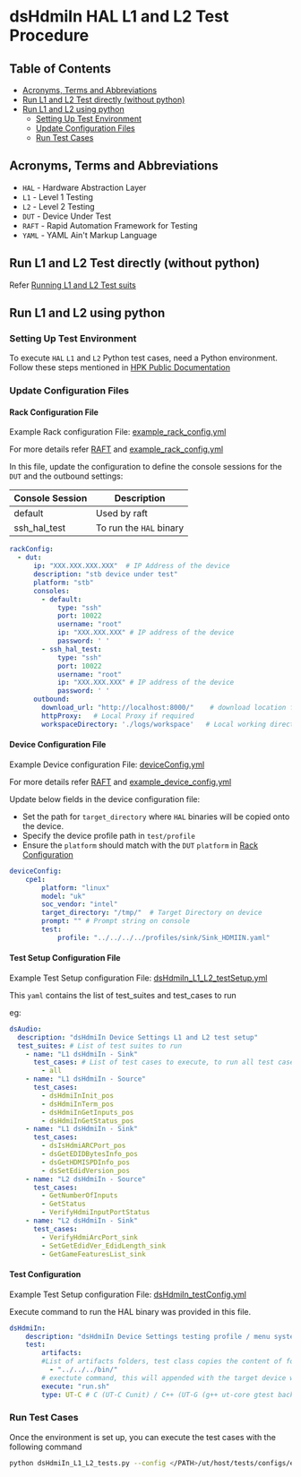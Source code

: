 # dsHdmiIn HAL L1 and L2 Test Procedure

## Table of Contents

- [Acronyms, Terms and Abbreviations](#acronyms-terms-and-abbreviations)
- [Run L1 and L2 Test directly (without python)](#run-l1-and-l2-test-directly-without-python)
- [Run L1 and L2 using python](#run-l1-and-l2-using-python)
  - [Setting Up Test Environment](#setting-up-test-environment)
  - [Update Configuration Files](#update-configuration-files)
  - [Run Test Cases](#run-test-cases)

## Acronyms, Terms and Abbreviations

- `HAL`    - Hardware Abstraction Layer
- `L1`     - Level 1 Testing
- `L2`     - Level 2 Testing
- `DUT`    - Device Under Test
- `RAFT`   - Rapid Automation Framework for Testing
- `YAML`   - YAML Ain't Markup Language

## Run L1 and L2 Test directly (without python)

Refer [Running L1 and L2 Test suits](https://github.com/rdkcentral/rdk-hpk-documentation/tree/1.4.5?tab=readme-ov-file#running-the-l1-l2-test-suite-on-the-target)

## Run L1 and L2 using python

### Setting Up Test Environment

To execute `HAL` `L1` and `L2` Python test cases, need a Python environment. Follow these steps mentioned in [HPK Public Documentation](https://github.com/rdkcentral/rdk-hpk-documentation/?tab=readme-ov-file#installing-the-python-environment-for-l3-testing-suite)

### Update Configuration Files

#### Rack Configuration File

Example Rack configuration File: [example_rack_config.yml](https://github.com/rdkcentral/rdk-halif-test-device_settings/blob/main/host/tests/configs/example_rack_config.yml)

For more details refer [RAFT](https://github.com/rdkcentral/python_raft/blob/1.0.0/README.md) and [example_rack_config.yml](https://github.com/rdkcentral/python_raft/blob/1.0.0/examples/configs/example_rack_config.yml)

In this file, update the configuration to define the console sessions for the `DUT` and the outbound settings:

|Console Session|Description|
|---------------|-----------|
|default|Used by raft|
|ssh_hal_test|To run the `HAL` binary|

```yaml
rackConfig:
  - dut:
      ip: "XXX.XXX.XXX.XXX"  # IP Address of the device
      description: "stb device under test"
      platform: "stb"
      consoles:
        - default:
            type: "ssh"
            port: 10022
            username: "root"
            ip: "XXX.XXX.XXX" # IP address of the device
            password: ' '
        - ssh_hal_test:
            type: "ssh"
            port: 10022
            username: "root"
            ip: "XXX.XXX.XXX" # IP address of the device
            password: ' '
      outbound:
        download_url: "http://localhost:8000/"    # download location for the CPE device
        httpProxy:   # Local Proxy if required
        workspaceDirectory: './logs/workspace'   # Local working directory
```

#### Device Configuration File

Example Device configuration File: [deviceConfig.yml](https://github.com/rdkcentral/rdk-halif-test-device_settings/blob/main/host/tests/configs/deviceConfig.yml)

For more details refer [RAFT](https://github.com/rdkcentral/python_raft/blob/1.0.0/README.md) and [example_device_config.yml](https://github.com/rdkcentral/python_raft/blob/1.0.0/examples/configs/example_device_config.yml)

Update below fields in the device configuration file:

- Set the path for `target_directory` where `HAL` binaries will be copied onto the device.
- Specify the device profile path in `test/profile`
- Ensure the `platform` should match with the `DUT` `platform` in [Rack Configuration](#rack-configuration-file)

```yaml
deviceConfig:
    cpe1:
        platform: "linux"
        model: "uk"
        soc_vendor: "intel"
        target_directory: "/tmp/"  # Target Directory on device
        prompt: "" # Prompt string on console
        test:
            profile: "../../../../profiles/sink/Sink_HDMIIN.yaml"
```

#### Test Setup Configuration File

Example Test Setup configuration File: [dsHdmiIn_L1_L2_testSetup.yml](https://github.com/rdkcentral/rdk-halif-test-device_settings/blob/main/host/tests/L1_L2_TestCases/dsHdmiIn/dsHdmiIn_L1_L2_testSetup.yml)

This `yaml` contains the list of test_suites and test_cases to run

eg:
```yaml
dsAudio:
  description: "dsHdmiIn Device Settings L1 and L2 test setup"
  test_suites: # List of test suites to run
    - name: "L1 dsHdmiIn - Sink"
      test_cases: # List of test cases to execute, to run all test cases in test suite with R option use `all`
        - all
    - name: "L1 dsHdmiIn - Source"
      test_cases:
        - dsHdmiInInit_pos
        - dsHdmiInTerm_pos
        - dsHdmiInGetInputs_pos
        - dsHdmiInGetStatus_pos
    - name: "L1 dsHdmiIn - Sink"
      test_cases:
        - dsIsHdmiARCPort_pos
        - dsGetEDIDBytesInfo_pos
        - dsGetHDMISPDInfo_pos
        - dsSetEdidVersion_pos
    - name: "L2 dsHdmiIn - Source"
      test_cases:
        - GetNumberOfInputs
        - GetStatus
        - VerifyHdmiInputPortStatus
    - name: "L2 dsHdmiIn - Sink"
      test_cases:
        - VerifyHdmiArcPort_sink
        - SetGetEdidVer_EdidLength_sink
        - GetGameFeaturesList_sink
```

#### Test Configuration

Example Test Setup configuration File: [dsHdmiIn_testConfig.yml](https://github.com/rdkcentral/rdk-halif-test-device_settings/blob/main/host/tests/dsClasses/dsHdmiIn_testConfig.yml)

Execute command to run the HAL binary was provided in this file.

```yaml
dsHdmiIn:
    description: "dsHdmiIn Device Settings testing profile / menu system for UT"
    test:
        artifacts:
        #List of artifacts folders, test class copies the content of folder to the target device workspace
          - "../../../bin/"
        # exectute command, this will appended with the target device workspace path
        execute: "run.sh"
        type: UT-C # C (UT-C Cunit) / C++ (UT-G (g++ ut-core gtest backend))
```

### Run Test Cases

Once the environment is set up, you can execute the test cases with the following command

```bash
python dsHdmiIn_L1_L2_tests.py --config </PATH>/ut/host/tests/configs/example_rack_config.yml --deviceConfig </PATH>/ut/host/tests/configs/deviceConfig.yml
```
